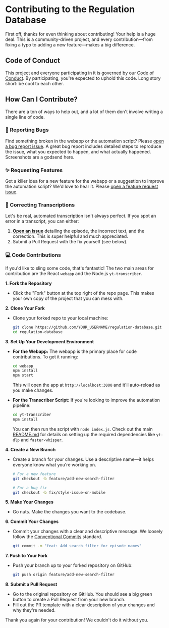 # Contributing to the Regulation Database

First off, thanks for even thinking about contributing! Your help is a huge deal. This is a community-driven project, and every contribution—from fixing a typo to adding a new feature—makes a big difference.

## Code of Conduct

This project and everyone participating in it is governed by our [Code of Conduct](CODE_OF_CONDUCT.md). By participating, you're expected to uphold this code. Long story short: be cool to each other.

## How Can I Contribute?

There are a ton of ways to help out, and a lot of them don't involve writing a single line of code.

### 🐛 Reporting Bugs

Find something broken in the webapp or the automation script? Please [open a bug report issue](https://github.com/SamOhrenberg/regulation-database/issues/new?assignees=&labels=bug&template=bug_report.md&title=%5BBUG%5D%3A+). A great bug report includes detailed steps to reproduce the issue, what you expected to happen, and what actually happened. Screenshots are a godsend here.

### ✨ Requesting Features

Got a killer idea for a new feature for the webapp or a suggestion to improve the automation script? We'd love to hear it. Please [open a feature request issue](https://github.com/SamOhrenberg/regulation-database/issues/new?assignees=&labels=enhancement&template=feature_request.md&title=%5BFEATURE%5D%3A+).

### 📝 Correcting Transcriptions

Let's be real, automated transcription isn't always perfect. If you spot an error in a transcript, you can either:

1.  **[Open an issue](https://github.com/SamOhrenberg/regulation-database/issues/new?assignees=&labels=transcription&template=transcription_error.md)** detailing the episode, the incorrect text, and the correction. This is super helpful and much appreciated.
2.  Submit a Pull Request with the fix yourself (see below).

### 💻 Code Contributions

If you'd like to sling some code, that's fantastic! The two main areas for contribution are the React `webapp` and the Node.js `yt-transcriber`.

**1. Fork the Repository**
   - Click the "Fork" button at the top right of the repo page. This makes your own copy of the project that you can mess with.

**2. Clone Your Fork**
   - Clone your forked repo to your local machine:
     ```sh
     git clone https://github.com/YOUR_USERNAME/regulation-database.git
     cd regulation-database
     ```

**3. Set Up Your Development Environment**
   - **For the Webapp:** The webapp is the primary place for code contributions. To get it running:
     ```sh
     cd webapp
     npm install
     npm start
     ```
     This will open the app at `http://localhost:3000` and it'll auto-reload as you make changes.

   - **For the Transcriber Script:** If you're looking to improve the automation pipeline:
     ```sh
     cd yt-transcriber
     npm install
     ```
     You can then run the script with `node index.js`. Check out the main [README.md](../readme.md#%EF%B8%8F-the-automation-pipeline) for details on setting up the required dependencies like `yt-dlp` and `faster-whisper`.

**4. Create a New Branch**
   - Create a branch for your changes. Use a descriptive name—it helps everyone know what you're working on.
     ```sh
     # For a new feature
     git checkout -b feature/add-new-search-filter

     # For a bug fix
     git checkout -b fix/style-issue-on-mobile
     ```

**5. Make Your Changes**
   - Go nuts. Make the changes you want to the codebase.

**6. Commit Your Changes**
   - Commit your changes with a clear and descriptive message. We loosely follow the [Conventional Commits](https://www.conventionalcommits.org/en/v1.0.0/) standard.
     ```sh
     git commit -m "feat: Add search filter for episode names"
     ```

**7. Push to Your Fork**
   - Push your branch up to your forked repository on GitHub:
     ```sh
     git push origin feature/add-new-search-filter
     ```

**8. Submit a Pull Request**
   - Go to the original repository on GitHub. You should see a big green button to create a Pull Request from your new branch.
   - Fill out the PR template with a clear description of your changes and why they're needed.

Thank you again for your contribution! We couldn't do it without you.
